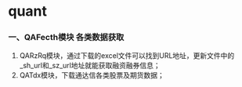 # quant 

### 一、QAFecth模块 各类数据获取
1. QARzRq模块，通过下载的excel文件可以找到URL地址，更新文件中的_sh_url和_sz_url地址就能获取融资融券信息；
2. QATdx模块，下载通达信各类股票及期货数据；
